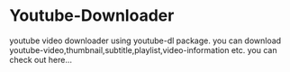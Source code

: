 # Youtube-Downloader
youtube video downloader using youtube-dl package.
you can download youtube-video,thumbnail,subtitle,playlist,video-information etc.
you can check out here...
